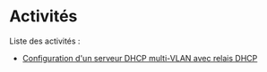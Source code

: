 # Activités

Liste des activités :

- [Configuration d'un serveur DHCP multi-VLAN avec relais DHCP](activites/ssh_linux/ssh1.md)
